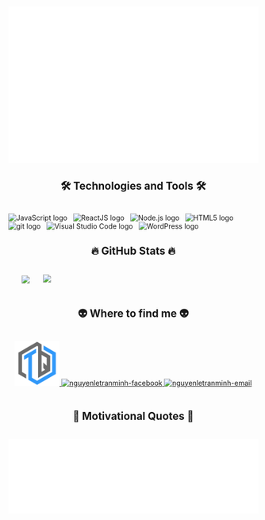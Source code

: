 <!-- Trungquandev -->
<a href="#" target="_blank">
  <img src="svg/nguyenletranminh.svg" width="1200" alt="nguyenletranminh-official" />
</a>

<h2 align="center">🛠 Technologies and Tools 🛠</h2>
<br>
<!-- https://simpleicons.org/ -->
<span><img src="https://img.shields.io/badge/JavaScript-282C34?logo=javascript&logoColor=F7DF1E" alt="JavaScript logo" title="JavaScript" height="25" /></span>
&nbsp;
<span><img src="https://img.shields.io/badge/ReactJS-282C34?logo=react&logoColor=61DAFB" alt="ReactJS logo" title="ReactJS" height="25" /></span>
&nbsp;
<span><img src="https://img.shields.io/badge/Node.js-282C34?logo=node.js&logoColor=00F200" alt="Node.js logo" title="Node.js" height="25" /></span>
&nbsp;
<span><img src="https://img.shields.io/badge/HTML5-282C34?logo=html5&logoColor=E34F26" alt="HTML5 logo" title="HTML5" height="25" /></span>
&nbsp;
<span><img src="https://img.shields.io/badge/git-282C34?logo=git&logoColor=F05032" alt="git logo" title="git" height="25" /></span>
&nbsp;
<span><img src="https://img.shields.io/badge/VS%20Code-282C34?logo=visual-studio-code&logoColor=007ACC" alt="Visual Studio Code logo" title="Visual Studio Code" height="25" /></span>
&nbsp;
<span><img src="https://img.shields.io/badge/WordPress-282C34?logo=wordPress&logoColor=21759B" alt="WordPress logo" title="WordPress" height="25" /></span>
&nbsp;

<br>

<h2 align="center">🔥 GitHub Stats 🔥</h2>
<!-- https://github.com/anuraghazra/github-readme-stats -->
<br>
<div align=center>
  <a href="#" title="minhdvfb">
    <img width="315" align="center" src="https://github-readme-stats.vercel.app/api/top-langs/?username=minhdvfb&hide=c%23,powershell,Mathematica,Ruby,Objective-C,Objective-C%2b%2b,Cuda&title_color=61dafb&text_color=ffffff&icon_color=61dafb&bg_color=20232a&langs_count=8&layout=compact&border_color=61dafb&hide_border=true" />
  </a>
  <a href="#" title="minhdvfb">
    <img align="right" width="434" src="https://github-readme-stats.vercel.app/api?username=minhdvfb&show_icons=true&theme=react&border_color=61dafb&hide_border=true" />
  </a>
</div>

<br>

<h2 align="center">👽 Where to find me 👽</h2>
<br>
<!-- https://icons8.com -->
<div align="center">
  <a href="https://www.nguyenletranminh.tk/" target="blank">
    <img width="90" height="90" src="images/logo-trungquandev-transparent-bg-192x192.png" alt="nguyenletranminh-blog" />
  </a>
  <a href="https://facebook.com/nltmsoftware" target="blank">
    <img src="https://img.icons8.com/bubbles/100/000000/facebook-new.png" alt="nguyenletranminh-facebook" />
  </a>
  <a href="mailto:nguyenletranminh2506@gmail.com" target="top">
    <img src="https://img.icons8.com/bubbles/100/000000/apple-mail.png" alt="nguyenletranminh-email" />
  </a>
</div>

<br>

<h2 align="center">📑 Motivational Quotes 📑</h2>
<br>
<a href="#" target="_blank">
  <img src="svg/nguyenletranminh-quotes.svg" width="846" height="150" alt="nguyenletranminh-official" />
</a>

